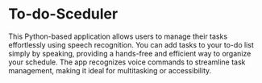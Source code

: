 # To-do-Sceduler
This Python-based application allows users to manage their tasks effortlessly using speech recognition. You can add tasks to your to-do list simply by speaking, providing a hands-free and efficient way to organize your schedule. The app recognizes voice commands to streamline task management, making it ideal for multitasking or accessibility. 
